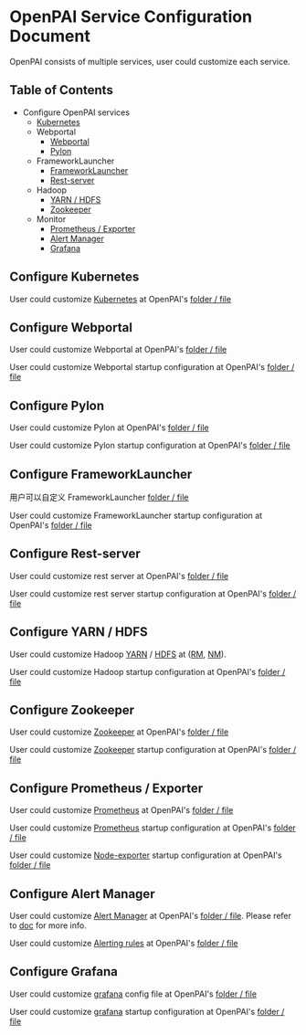 # OpenPAI Service Configuration Document

OpenPAI consists of multiple services, user could customize each service.

## Table of Contents

- Configure OpenPAI services 
    - [Kubernetes](#kubernetes)
    - Webportal 
        - [Webportal](#webportal)
        - [Pylon](#pylon)
    - FrameworkLauncher 
        - [FrameworkLauncher](#frameworklauncher)
        - [Rest-server](#restserver)
    - Hadoop 
        - [YARN / HDFS](#hadoop)
        - [Zookeeper](#zookeeper)
    - Monitor 
        - [Prometheus / Exporter](#prometheus)
        - [Alert Manager](#alertmanager)
        - [Grafana](#grafana)

## Configure Kubernetes <a name="kubernetes"></a>

User could customize [Kubernetes](https://kubernetes.io/) at OpenPAI's [folder / file](../../../deployment/k8sPaiLibrary/template)

## Configure Webportal <a name="webportal"></a>

User could customize Webportal at OpenPAI's [folder / file](../../webportal/README.md#Configuration)

User could customize Webportal startup configuration at OpenPAI's [folder / file](../../../src/webportal/deploy/webportal.yaml.template)

## Configure Pylon <a name="pylon"></a>

User could customize Pylon at OpenPAI's [folder / file](../../pylon/README.md#Configuration)

User could customize Pylon startup configuration at OpenPAI's [folder / file](../../../src/pylon/deploy/pylon.yaml.template)

## Configure FrameworkLauncher <a name="frameworklauncher"></a>

用户可以自定义 FrameworkLauncher [folder / file](../../../subprojects/frameworklauncher/yarn/doc/USERMANUAL_zh_CN.md#Configuration)

User could customize FrameworkLauncher startup configuration at OpenPAI's [folder / file](../../../src/yarn-frameworklauncher/deploy/yarn-frameworklauncher.yaml.template)

## Configure Rest-server <a name="restserver"></a>

User could customize rest server at OpenPAI's [folder / file](../../../src/rest-server/deploy/rest-server.yaml.template)

User could customize rest server startup configuration at OpenPAI's [folder / file](../../../src)

## Configure YARN / HDFS <a name="hadoop"></a>

User could customize Hadoop [YARN](https://hadoop.apache.org/docs/current/hadoop-yarn/hadoop-yarn-site/YARN.html) / [HDFS](https://hadoop.apache.org/docs/stable/hadoop-project-dist/hadoop-hdfs/HdfsUserGuide.html) at ([RM](../../../src/hadoop-resource-manager/deploy/hadoop-resource-manager-configuration), [NM](../../../src/hadoop-node-manager/deploy/hadoop-node-manager-configuration)).

User could customize Hadoop startup configuration at OpenPAI's [folder / file](../../../src)

## Configure Zookeeper <a name="zookeeper"></a>

User could customize [Zookeeper](https://zookeeper.apache.org/) at OpenPAI's [folder / file](../../../src/zookeeper/deploy/zk-configuration/zoo.cfg)

User could customize [Zookeeper](https://zookeeper.apache.org/) startup configuration at OpenPAI's [folder / file](../../../src/zookeeper/deploy/zookeeper.yaml.template)

## Configure Prometheus / Exporter <a name="prometheus"></a>

User could customize [Prometheus](https://prometheus.io/docs/prometheus/latest/configuration/configuration/) at OpenPAI's [folder / file](../../../src/prometheus/deploy/prometheus-configmap.yaml.template)

User could customize [Prometheus](https://prometheus.io/docs/prometheus/latest/configuration/configuration/) startup configuration at OpenPAI's [folder / file](../../../src/prometheus/deploy/prometheus-deployment.yaml.template)

User could customize [Node-exporter](https://github.com/prometheus/node_exporter) startup configuration at OpenPAI's [folder / file](../../../src/node-exporter/deploy/node-exporter.yaml.template)

## Configure Alert Manager <a name="alertmanager"></a>

User could customize [Alert Manager](https://prometheus.io/docs/alerting/alertmanager/) at OpenPAI's [folder / file](../../../src/alert-manager/deploy/alert-configmap.yaml.template). Please refer to [doc](../../alerting/alert-manager.md#configuration) for more info.

User could customize [Alerting rules](https://prometheus.io/docs/prometheus/latest/configuration/alerting_rules/) at OpenPAI's [folder / file](../../../src/prometheus/deploy/alerting)

## Configure Grafana <a name="grafana"></a>

User could customize [grafana](http://docs.grafana.org/installation/configuration/) config file at OpenPAI's [folder / file](../../../src/grafana/deploy/grafana-configuration)

User could customize [grafana](http://docs.grafana.org/installation/configuration/) startup configuration at OpenPAI's [folder / file](../../../src/grafana/src/run-grafana.sh)